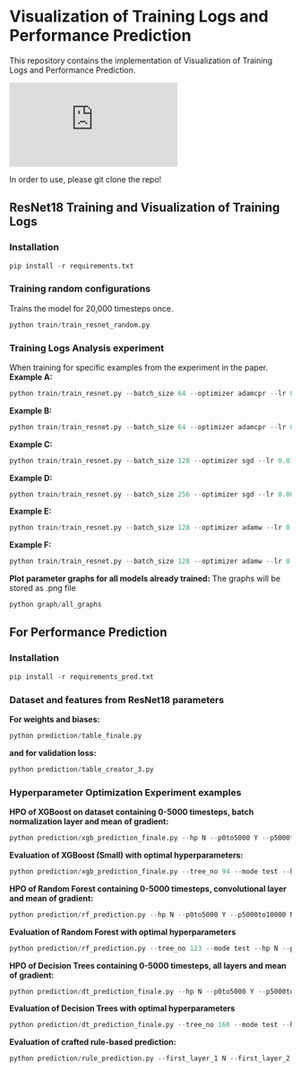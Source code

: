 # Visualization of Training Logs and Performance Prediction


This repository contains the implementation of Visualization of Training Logs and Performance Prediction. 

![Visualization of training logs according to ResNet18's structure](https://github.com/tiger3132/visual-training-logs/files/15262616/graph.pdf)

In order to use, please git clone the repo!

## ResNet18 Training and Visualization of Training Logs

### Installation
```python
pip install -r requirements.txt
```
### Training random configurations
Trains the model for 20,000 timesteps once. 
```python
python train/train_resnet_random.py
```
### Training Logs Analysis experiment
When training for specific examples from the experiment in the paper.
**Example A:**
```python
python train/train_resnet.py --batch_size 64 --optimizer adamcpr --lr 0.001 --kappa_init_param 1000 --kappa_init_method warm_start --wd_schedule_type cosine --lr_warmup_steps 200 --lr_decay_factor 0.1
```

**Example B:**
```python
python train/train_resnet.py --batch_size 64 --optimizer adamcpr --lr 0.1 --kappa_init_param 1000 --kappa_init_method warm_start --wd_schedule_type cosine --lr_warmup_steps 200 --lr_decay_factor 0.1 --data_transform 0
```

**Example C:**
```python
python train/train_resnet.py --batch_size 128 --optimizer sgd --lr 0.01 --momentum 0.5 --weight_decay 0.01 --wd_schedule_type cosine --lr_warmup_steps 200 --lr_decay_factor 0.1
```

**Example D:**
```python
python train/train_resnet.py --batch_size 256 --optimizer sgd --lr 0.0001 --momentum 0.25 --weight_decay 0.01 --wd_schedule_type cosine --lr_warmup_steps 400 --lr_decay_factor 0.1 --data_transform 0
```

**Example E:**
```python
python train/train_resnet.py --batch_size 128 --optimizer adamw --lr 0.001 --beta1 0.9 --beta2 0.98 --weight_decay 0.001 --wd_schedule_type cosine --lr_warmup_steps 200 --lr_decay_factor 0.1
```

**Example F:**
```python
python train/train_resnet.py --batch_size 128 --optimizer adamw --lr 0.001 --beta1 0.9 --beta2 0.98 --weight_decay 0.001 --wd_schedule_type cosine --lr_warmup_steps 200 --lr_decay_factor 0.1 --data_transform 0
```

**Plot parameter graphs for all models already trained:**
The graphs will be stored as .png file
```python
python graph/all_graphs
```

## For Performance Prediction

### Installation
```python
pip install -r requirements_pred.txt
```

### Dataset and features from ResNet18 parameters

**For weights and biases:**
```python
python prediction/table_finale.py
```
**and for validation loss:**
```python
python prediction/table_creator_3.py
```

### Hyperparameter Optimization Experiment examples

**HPO of XGBoost on dataset containing 0-5000 timesteps, batch normalization layer and mean of gradient:**
```python
python prediction/xgb_prediction_finale.py --hp N --p0to5000 Y --p5000to10000 N --p10000to15000 N --p15000to20000 N --trainloss0to5000 N --trainloss5000to10000 N --trainloss10000to15000 N --trainloss15000to20000 N --validloss0to5000 N --validloss5000to10000 N --validloss10000to15000 N --validloss15000to20000 N --batch_norm Y --conv N --before_relu N --after_relu N --downsample N --gradnorm N --gradmean Y --gradpercent N --first_layer_1 N --first_layer_2 N --first_layer_3 N --first_layer_4 N --middle_layer_1 N --middle_layer_2 N --middle_layer_3 N --middle_layer_4 N --last_layer_1 N --last_layer_2 N --last_layer_3 N --last_layer_4 N
```
**Evaluation of XGBoost (Small) with optimal hyperparameters:**
```python
python prediction/xgb_prediction_finale.py --tree_no 94 --mode test --hp N --p0to5000 Y --p5000to10000 N --p10000to15000 N --p15000to20000 N --trainloss0to5000 N --trainloss5000to10000 N --trainloss10000to15000 N --trainloss15000to20000 N --validloss0to5000 N --validloss5000to10000 N --validloss10000to15000 N --validloss15000to20000 N --batch_norm Y --conv N --before_relu N --after_relu N --downsample N --gradnorm N --gradmean Y --gradpercent N --first_layer_1 N --first_layer_2 N --first_layer_3 N --first_layer_4 N --middle_layer_1 N --middle_layer_2 N --middle_layer_3 N --middle_layer_4 N --last_layer_1 N --last_layer_2 N --last_layer_3 N --last_layer_4 N
```

**HPO of Random Forest containing 0-5000 timesteps, convolutional layer and mean of gradient:**
```python
python prediction/rf_prediction.py --hp N --p0to5000 Y --p5000to10000 N --p10000to15000 N --p15000to20000 N --trainloss0to5000 N --trainloss5000to10000 N --trainloss10000to15000 N --trainloss15000to20000 N --validloss0to5000 N --validloss5000to10000 N --validloss10000to15000 N --validloss15000to20000 N --batch_norm N --conv Y --before_relu N --after_relu N --downsample N --gradnorm N --gradmean Y --gradpercent N --first_layer_1 N --first_layer_2 N --first_layer_3 N --first_layer_4 N --middle_layer_1 N --middle_layer_2 N --middle_layer_3 N --middle_layer_4 N --last_layer_1 N --last_layer_2 N --last_layer_3 N --last_layer_4 N
```

**Evaluation of Random Forest with optimal hyperparameters**
```python
python prediction/rf_prediction.py --tree_no 123 --mode test --hp N --p0to5000 Y --p5000to10000 N --p10000to15000 N --p15000to20000 N --trainloss0to5000 N --trainloss5000to10000 N --trainloss10000to15000 N --trainloss15000to20000 N --validloss0to5000 N --validloss5000to10000 N --validloss10000to15000 N --validloss15000to20000 N --batch_norm N --conv Y --before_relu N --after_relu N --downsample N --gradnorm N --gradmean Y --gradpercent N --first_layer_1 N --first_layer_2 N --first_layer_3 N --first_layer_4 N --middle_layer_1 N --middle_layer_2 N --middle_layer_3 N --middle_layer_4 N --last_layer_1 N --last_layer_2 N --last_layer_3 N --last_layer_4 N
```

**HPO of Decision Trees containing 0-5000 timesteps, all layers and mean of gradient:**
```python
python prediction/dt_prediction_finale.py --hp N --p0to5000 Y --p5000to10000 N --p10000to15000 N --p15000to20000 N --trainloss0to5000 N --trainloss5000to10000 N --trainloss10000to15000 N --trainloss15000to20000 N --validloss0to5000 N --validloss5000to10000 N --validloss10000to15000 N --validloss15000to20000 N --batch_norm Y --conv Y --before_relu Y --after_relu Y --downsample Y --gradnorm N --gradmean Y --gradpercent N --first_layer_1 Y --first_layer_2 Y --first_layer_3 Y --first_layer_4 Y --middle_layer_1 Y --middle_layer_2 Y --middle_layer_3 Y --middle_layer_4 Y --last_layer_1 Y --last_layer_2 Y --last_layer_3 Y --last_layer_4 Y --norm N --mean N
```

**Evaluation of Decision Trees with optimal hyperparameters**
```python
python prediction/dt_prediction_finale.py --tree_no 160 --mode test --hp N --p0to5000 Y --p5000to10000 N --p10000to15000 N --p15000to20000 N --trainloss0to5000 N --trainloss5000to10000 N --trainloss10000to15000 N --trainloss15000to20000 N --validloss0to5000 N --validloss5000to10000 N --validloss10000to15000 N --validloss15000to20000 N --batch_norm Y --conv Y --before_relu Y --after_relu Y --downsample Y --gradnorm N --gradmean Y --gradpercent N --first_layer_1 Y --first_layer_2 Y --first_layer_3 Y --first_layer_4 Y --middle_layer_1 Y --middle_layer_2 Y --middle_layer_3 Y --middle_layer_4 Y --last_layer_1 Y --last_layer_2 Y --last_layer_3 Y --last_layer_4 Y --norm N --mean N
```

**Evaluation of crafted rule-based prediction:**
```python
python prediction/rule_prediction.py --first_layer_1 N --first_layer_2 N --first_layer_3 N --first_layer_4 N --middle_layer_1 N --middle_layer_2 N --middle_layer_3 N --middle_layer_4 N --last_layer_1 N --last_layer_2 N --last_layer_3 N --last_layer_4 N --batch_norm Y --conv N --before_relu N --after_relu N --downsample N --gradnorm N --gradmean Y --gradpercent N
```

